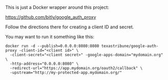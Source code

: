This is just a Docker wrapper around this project:

https://github.com/bitly/google_auth_proxy

Follow the directions there for creating a client ID and secret.

You may want to run it something like this:

```
docker run -d --publish=0.0.0.0:8080:8080 texastribune/google-auth-proxy -client-id="<client id>" \
  -client-secret="<client secret>" -google-apps-domain="mydomain.org" \
  -http-address="0.0.0.0:8080" \
  -redirect-url="https://app.mydomain.org/oauth2/callback" \
  -upstream="http://my-protected-app.mydomain.org/"
```
